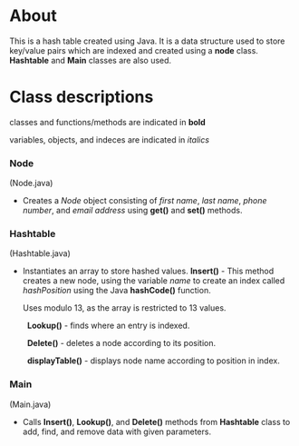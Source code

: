 # About

This is a hash table created using Java.  It is a data structure used to store key/value pairs which are indexed and created using a **node** class.  **Hashtable** and **Main** classes are also used.

# Class descriptions

classes and functions/methods are indicated in **bold**

variables, objects, and indeces are indicated in _italics_


### Node 
(Node.java)

 *  Creates a _Node_ object consisting of _first name_, _last name_, _phone number_, and _email address_ using **get()** and **set()** methods.
 
### Hashtable
(Hashtable.java)

 *  Instantiates an array to store hashed values.
**Insert()** - This method creates a new node, using the variable _name_ to create an index called _hashPosition_ using the Java **hashCode()** function.
    
    Uses modulo 13, as the array is restricted to 13 values.
    
&nbsp; &nbsp; &nbsp; &nbsp; **Lookup()** - finds where an entry is indexed.

&nbsp; &nbsp; &nbsp; &nbsp; **Delete()** - deletes a node according to its position.

&nbsp; &nbsp; &nbsp; &nbsp; **displayTable()** - displays node name according to position in index.

### Main
(Main.java)

* Calls **Insert()**, **Lookup()**, and **Delete()** methods from **Hashtable** class to add, find, and remove data with given parameters.
   
